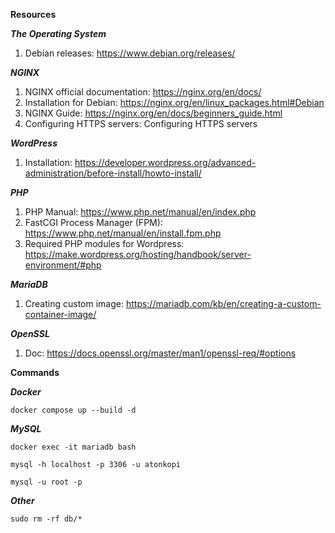 **Resources**

***The Operating System***
1. Debian releases: https://www.debian.org/releases/

***NGINX***
1. NGINX official documentation: https://nginx.org/en/docs/
2. Installation for Debian: https://nginx.org/en/linux_packages.html#Debian
3. NGINX Guide: https://nginx.org/en/docs/beginners_guide.html
4. Configuring HTTPS servers: Configuring HTTPS servers

***WordPress***
1. Installation: https://developer.wordpress.org/advanced-administration/before-install/howto-install/

***PHP***
1. PHP Manual: https://www.php.net/manual/en/index.php
2. FastCGI Process Manager (FPM): https://www.php.net/manual/en/install.fpm.php
3. Required PHP modules for Wordpress: https://make.wordpress.org/hosting/handbook/server-environment/#php 

***MariaDB***
1. Creating custom image: https://mariadb.com/kb/en/creating-a-custom-container-image/

***OpenSSL***
1. Doc: https://docs.openssl.org/master/man1/openssl-req/#options

**Commands**

***Docker***

```docker compose up --build -d```

***MySQL***

```docker exec -it mariadb bash```

```mysql -h localhost -p 3306 -u atonkopi```

```mysql -u root -p```

***Other***

```sudo rm -rf db/*```